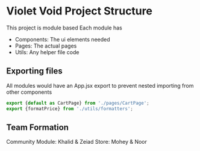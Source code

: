 # Violet Void Project Structure

This project is module based
Each module has 
- Components: The ui elements needed
- Pages: The actual pages
- Utils: Any helper file code

## Exporting files
All modules would have an App.jsx export to prevent nested importing from other components
```js
export {default as CartPage} from './pages/CartPage';
export {formatPrice} from './utils/formatters';
```

## Team Formation
Community Module: Khalid & Zeiad
Store: Mohey & Noor